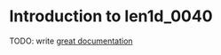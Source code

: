 # Introduction to len1d_0040

TODO: write [great documentation](http://jacobian.org/writing/what-to-write/)

